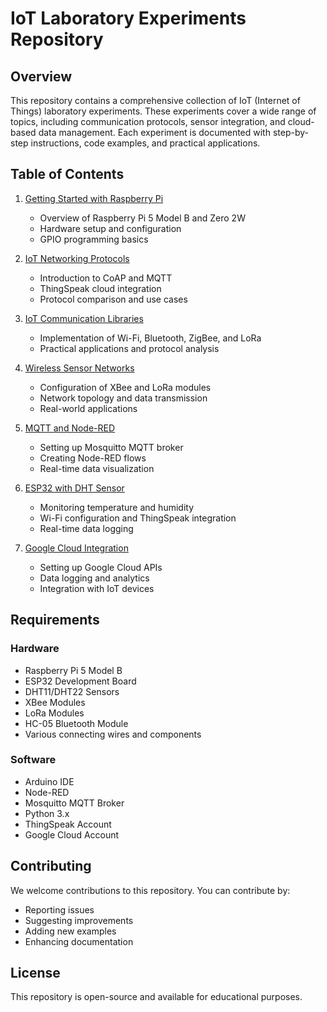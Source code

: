 # IoT Laboratory Experiments Repository

## Overview
This repository contains a comprehensive collection of IoT (Internet of Things) laboratory experiments. These experiments cover a wide range of topics, including communication protocols, sensor integration, and cloud-based data management. Each experiment is documented with step-by-step instructions, code examples, and practical applications.

## Table of Contents

1. [Getting Started with Raspberry Pi](./Raspberry_Pi.md)
   - Overview of Raspberry Pi 5 Model B and Zero 2W
   - Hardware setup and configuration
   - GPIO programming basics

2. [IoT Networking Protocols](./Protocol_CoAP_MQTT.md)
   - Introduction to CoAP and MQTT
   - ThingSpeak cloud integration
   - Protocol comparison and use cases

3. [IoT Communication Libraries](./IOT_PROTOCOL_3.md)
   - Implementation of Wi-Fi, Bluetooth, ZigBee, and LoRa
   - Practical applications and protocol analysis

4. [Wireless Sensor Networks](./Xbee_LoRa.md)
   - Configuration of XBee and LoRa modules
   - Network topology and data transmission
   - Real-world applications

5. [MQTT and Node-RED](./MQTT%20%26%20NODE%20RED%20%28EXP%205-6%29.md)
   - Setting up Mosquitto MQTT broker
   - Creating Node-RED flows
   - Real-time data visualization

6. [ESP32 with DHT Sensor](./ESP32_DHT.md)
   - Monitoring temperature and humidity
   - Wi-Fi configuration and ThingSpeak integration
   - Real-time data logging

7. [Google Cloud Integration](./GoogleCloud.md)
   - Setting up Google Cloud APIs
   - Data logging and analytics
   - Integration with IoT devices

## Requirements

### Hardware
- Raspberry Pi 5 Model B
- ESP32 Development Board
- DHT11/DHT22 Sensors
- XBee Modules
- LoRa Modules
- HC-05 Bluetooth Module
- Various connecting wires and components

### Software
- Arduino IDE
- Node-RED
- Mosquitto MQTT Broker
- Python 3.x
- ThingSpeak Account
- Google Cloud Account

## Contributing
We welcome contributions to this repository. You can contribute by:
- Reporting issues
- Suggesting improvements
- Adding new examples
- Enhancing documentation

## License
This repository is open-source and available for educational purposes.
